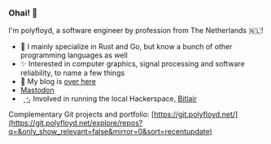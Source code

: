 ### Ohai! 👋

I'm polyfloyd, a software engineer by profession from The Netherlands 🇳🇱!

* 🧠 I mainly specialize in Rust and Go, but know a bunch of other programming languages as well
* ✨ Interested in computer graphics, signal processing and software reliability, to name a few things
* 📖 My blog is [over here](https://polyfloyd.net)
* <a rel="me" href="https://hsnl.social/@polyfloyd">Mastodon</a>
* ⢀⣢ Involved in running the local Hackerspace, [Bitlair](https://bitlair.nl)

Complementary Git projects and portfolio: [https://git.polyfloyd.net/](https://git.polyfloyd.net/explore/repos?q=&only_show_relevant=false&mirror=0&sort=recentupdate)

<!--
**polyfloyd/polyfloyd** is a ✨ _special_ ✨ repository because its `README.md` (this file) appears on your GitHub profile.

Here are some ideas to get you started:

- 🔭 I’m currently working on ...
- 🌱 I’m currently learning ...
- 👯 I’m looking to collaborate on ...
- 🤔 I’m looking for help with ...
- 💬 Ask me about ...
- 📫 How to reach me: ...
- 😄 Pronouns: ...
- ⚡ Fun fact: ...
-->
